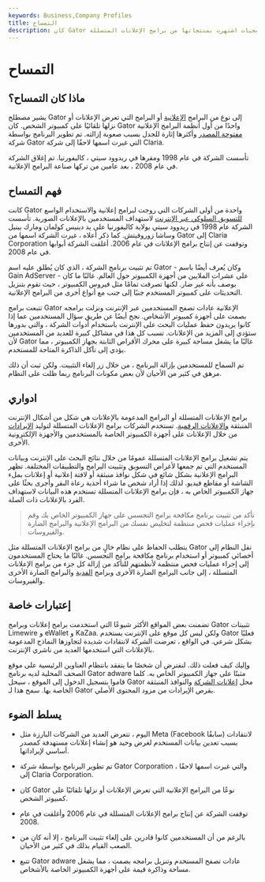 ```yaml
---
keywords: Business,Company Profiles
title: التمساح
description: كان Gator هو اسم شركة برمجيات اشتهرت بمنتجاتها من برامج الإعلانات المتسللة.
---
```


# التمساح
## ماذا كان التمساح؟

يشير مصطلح Gator إلى نوع من البرامج [الإعلانية](/adware) أو البرامج التي تعرض الإعلانات أو نزلها تلقائيًا على كمبيوتر الشخص. كان Gator واحدًا من أول أنظمة البرامج الإعلانية [مفتوحة المصدر](/open-source) وأكثرها إثارة للجدل بسبب صعوبة إزالته. تم تطوير البرنامج بواسطة شركة Gator التي غيرت اسمها لاحقًا إلى شركة Claria.

تأسست الشركة في عام 1998 ومقرها في ريدوود سيتي ، كاليفورنيا. تم إغلاق الشركة في عام 2008 ، بعد عامين من تركها صناعة البرامج الإعلانية.

## فهم التمساح

كانت Gator واحدة من أولى الشركات التي روجت لبرامج إعلانية والاستخدام الواسع [للتسويق السلوكي عبر الإنترنت](/marketing) لاستهداف المستخدمين بالإعلانات الصورية. تأسست الشركة عام 1998 في ريدوود سيتي بولاية كاليفورنيا على يد دينيس كولمان ومارك بينيل وساشا زوروفيتش. كما ذكر أعلاه ، غيرت الشركة اسمها من Gator إلى Claria Corporation وتوقفت عن إنتاج برامج الإعلانات في عام 2006. أغلقت الشركة أبوابها في عام 2008.

تم تثبيت برنامج الشركة ، الذي كان يُطلق عليه اسم Gator - وكان يُعرف أيضًا باسم Gain AdServer - على عشرات الملايين من أجهزة الكمبيوتر حول العالم. غالبًا ما كان يوصف بأنه غير ضار. لكنها تصرفت تمامًا مثل فيروس الكمبيوتر ، حيث تقوم بتنزيل التحديثات على كمبيوتر المستخدم جنبًا إلى جنب مع أنواع أخرى من البرامج الإعلانية.

تتبعت برامج Gator الإعلانية عادات تصفح المستخدمين عبر الإنترنت ونزلت برامجه بصمت على أجهزة كمبيوتر الأشخاص. نجح أيضًا عن طريق سؤال المستخدمين عما إذا كانوا يريدون حفظ عمليات البحث على الإنترنت باستخدام أدوات الشركة ، والتي بدورها ستؤدي إلى المزيد من الإعلانات. تسبب كل هذا في مشاكل كبيرة للعديد من المستخدمين لأن Gator غالبًا ما يشغل مساحة كبيرة على محرك الأقراص الثابتة بجهاز الكمبيوتر ، مما يؤدي إلى تآكل الذاكرة المتاحة للمستخدم.

تم السماح للمستخدمين بإزالة البرنامج ، من خلال زر إلغاء التثبيت. ولكن ثبت أن ذلك مرهق في كثير من الأحيان لأن بعض مكونات البرنامج ربما ظلت على النظام.

## ادواري

برامج الإعلانات المتسللة أو البرامج المدعومة بالإعلانات هي شكل من أشكال الإنترنت المنبثقة [والإعلانات الرقمية](/digital-marketing). تستخدم الشركات برامج الإعلانات المتسللة لتوليد [الإيرادات](/revenue) من خلال الإعلانات على أجهزة الكمبيوتر الخاصة بالمستخدمين والأجهزة الإلكترونية الأخرى.

يتم تشغيل برامج الإعلانات المتسللة عمومًا من خلال نتائج البحث على الإنترنت وبيانات المستخدم التي تم جمعها لأغراض التسويق وتثبيت البرامج والتطبيقات المختلفة. تظهر البرامج الإعلانية بشكل شائع في شكل نوافذ منبثقة أو لافتة إعلانية أو إعلانات بملء الشاشة أو مقاطع فيديو. لذلك إذا أراد شخص ما شراء أحذية رعاة البقر وأجرى بحثًا على جهاز الكمبيوتر الخاص به ، فإن برامج الإعلانات المتسللة تستخدم هذه البيانات لاستهداف الفرد بالإعلانات ذات الصلة.

> تأكد من تثبيت برنامج مكافحة برامج التجسس على جهاز الكمبيوتر الخاص بك وقم بإجراء عمليات فحص منتظمة لتخليص نفسك من البرامج الإعلانية والبرامج الضارة والفيروسات.

>

يتطلب الحفاظ على نظام خالٍ من برامج الإعلانات المتسللة مثل Gator نقل النظام إلى أخصائي كمبيوتر أو استخدام برنامج مكافحة برامج التجسس. غالبًا ما يحتاج المستخدمون إلى إجراء عمليات فحص منتظمة لأنظمتهم للتأكد من إزالة كل جزء من برامج الإعلانات المتسللة ، إلى جانب البرامج الضارة الأخرى وبرامج [الفدية](/ransomware) والبرامج الضارة الأخرى والفيروسات.

## إعتبارات خاصة

تضمنت بعض المواقع الأكثر شيوعًا التي استخدمت برامج إعلانات وبرامج Gator تثبيتات Limewire و eWallet و KaZaa. ولكن ليس كل موقع على الإنترنت يستخدم Gator فعليًا بشكل شرعي. في الواقع ، تعرضت الشركة لانتقادات شديدة لتجاوزها النماذج المدعومة بالإعلانات التي استخدمها العديد من ناشري الإنترنت.

وإليك كيف فعلت ذلك. لنفترض أن شخصًا ما يتفقد بانتظام العناوين الرئيسية على موقع الصحف المحلية لديه برنامج Gator adware مثبتًا على جهاز الكمبيوتر الخاص به. كلما قاموا بتسجيل الدخول إلى الموقع ، سيحل Gator محل [إعلانات الشركة](/banneradvertising) والنوافذ المنبثقة الخاصة بها. سمح هذا لـ Gator بقرص الإيرادات من مزود المحتوى الأصلي.

## يسلط الضوء

- اليوم ، تتعرض العديد من الشركات البارزة مثل Meta (Facebook سابقًا) لانتقادات بسبب تعدين بيانات المستخدم لغرض وحيد هو إنشاء إعلانات مستهدفة كمصدر أساسي لإيراداتها.

- تم تطوير البرنامج بواسطة شركة Gator Corporation ، والتي غيرت اسمها لاحقًا إلى Claria Corporation.

- كان Gator نوعًا من البرامج الإعلانية التي تعرض الإعلانات أو نزلها تلقائيًا على كمبيوتر الشخص.

- توقفت الشركة عن إنتاج برامج الإعلانات المتسللة في عام 2006 وأغلقت في عام 2008.

- بالرغم من أن المستخدمين كانوا قادرين على إلغاء تثبيت البرنامج ، إلا أنه كان من الصعب القيام بذلك في كثير من الأحيان.

- تتبع Gator adware عادات تصفح المستخدم وتنزيل برامجه بصمت ، مما يشغل مساحة وذاكرة قيمة على أجهزة الكمبيوتر الخاصة بالأشخاص.

